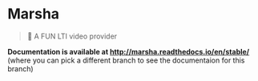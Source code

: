 # Marsha

> 🐠 A FUN LTI video provider

**Documentation is available at http://marsha.readthedocs.io/en/stable/** (where you can pick a different branch to see the documentaion for this branch)

